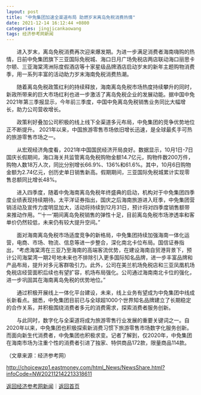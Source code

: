 ```yaml
---
layout: post
title: "中免集团加速全渠道布局 助燃岁末离岛免税消费热情"
date: 2021-12-14 16:12:44 +0800
categories: jingjicankaowang
tags: 经济参考网新闻
---
```

<p>　　进入岁末，离岛免税消费再次迎来爆发期。为进一步满足消费者海南嗨购的热情，日前中免集团旗下三亚国际免税城、海口日月广场免税店两店联动海口丽思卡尔顿、三亚海棠湾洲际度假酒店等十家星级品牌酒店启动岁末的新年主题购物消费季，用一系列丰富的活动助力岁末海南免税消费热潮。</p><p>　　随着离岛免税政策红利的持续释放，海南离岛免税市场热度持续攀升的同时，新政所带来的巨大市场红利也进一步激活了离岛免税企业的发展动能。据中国中免2021年第三季报显示，今年前三季度，中国中免离岛免税销售业务同比大幅增长，助力公司营收增长。</p><p>　　政策利好叠加公司积极的线上线下全渠道多元布局，中免集团的竞争优势地位正不断提升。 2021年以来，中国旅游零售市场依旧增长迅速，是全球最炙手可热的旅游零售市场之一。</p><p>　　从宏观经济角度看，2021年中国国民经济开局良好。数据显示，10月1日-7日国庆长假期间，海口海关共监管离岛免税购物金额14.7亿元，购物件数200万件，购物人数18万人次，同比分别增长66.9%、136%和61.6%。其中，10月6日购物金额为2.74亿元，创历史单日销售新高。假期期间，三亚国际免税城累计实现零售总额同比增长48%。</p><p>　　进入四季度，随着中免海南离岛免税年终盛典的启动，机构对于中免集团四季度业绩表现持续期待。太平洋证券指出，国庆之后海南旅游进入旺季，中免集团营销活动及宣传力度明显加大，活动将持续到12月31日，预计将对四季度销售额带来推动作用。“‘十一’期间离岛免税销售的弹性十足，目前离岛免税市场渗透率和客单价仍然较低，未来仍有较大提升空间。”</p><p>　　面对海南离岛免税市场适度竞争的新格局，中免集团持续加强海南一体化运营，电商、市场、物流、信息等进一步整合，深化南北卡位布局。国信证券指出，“考虑海棠湾在三亚乃至海南的高端客流优势，在建设海南自贸港背景下，预计公司海棠湾一期2号地未来也不排除引入更多国际知名品牌，进一步丰富品牌和产品布局，提升对多元客群吸引力。此外，公司在美兰机场免税店和三亚凤凰机场免税店经营面积后续也有望扩容，机场布局强化。公司通过海南南北卡位的强化，进一步巩固其在海南离岛免税的优势地位。”</p><p>　　通过积极开展线上一体化平台建设，未来，线上业务有望成为中免集团中线成长新看点。据悉，中免集团目前已与全球超1000个世界知名品牌建立了长期稳定的合作关系，并积极围绕消费者多元的消费需求，探索消费者服务创新。</p><p>　　与此同时，数字化与全渠道将成为旅游零售行业发展的重要关键词之一。自2020年以来，中免集团也积极探索新消费习惯下旅游零售市场数字化服务创新。而面向新生代消费者，中免集团也积极求变。记者了解到，仅2020年，中免集团在海南市场为注重个性的消费者引进了独家、特供商品172款，限量商品114款。</p><p class="em_media">（文章来源：经济参考网）</p>

<http://choicewzp1.eastmoney.com/html_News/NewsShare.html?infoCode=NW202112142213318611>

[返回经济参考网新闻](//finews.withounder.com/jingjicankaowang/)｜[返回首页](//finews.withounder.com/)